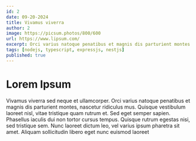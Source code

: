 ```yaml
---
id: 2
date: 09-20-2024
title: Vivamus viverra
author: 2
image: https://picsum.photos/800/600
url: https://www.lipsum.com/
excerpt: Orci varius natoque penatibus et magnis dis parturient montes
tags: [nodejs, typescript, expressjs, nestjs]
published: true
---
```


# Lorem Ipsum

Vivamus viverra sed neque et ullamcorper. Orci varius natoque penatibus et magnis dis parturient montes, nascetur ridiculus mus. Quisque vestibulum laoreet nisl, vitae tristique quam rutrum et. Sed eget semper sapien. Phasellus iaculis dui non tortor cursus tempus. Quisque rutrum egestas nisi, sed tristique sem. Nunc laoreet dictum leo, vel varius ipsum pharetra sit amet. Aliquam sollicitudin libero eget nunc euismod laoreet
